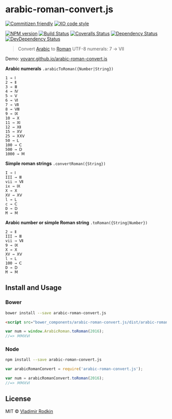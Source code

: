 # arabic-roman-convert.js

[![Commitizen friendly][commitizen-image]][commitizen-url]
[![XO code style][codestyle-image]][codestyle-url]

[![NPM version][npm-image]][npm-url]
[![Build Status][travis-image]][travis-url]
[![Coveralls Status][coveralls-image]][coveralls-url]
[![Dependency Status][depstat-image]][depstat-url]
[![DevDependency Status][depstat-dev-image]][depstat-dev-url]

> Convert [Arabic][wiki-arabic] to [Roman][wiki-roman] UTF-8 numerals: 7 → Ⅶ

Demo: [vovanr.github.io/arabic-roman-convert.js][demo]

**Arabic numerals** `.arabicToRoman({Number|String})`
```
1 → Ⅰ
2 → Ⅱ
3 → Ⅲ
4 → Ⅳ
5 → Ⅴ
6 → Ⅵ
7 → Ⅶ
8 → Ⅷ
9 → Ⅸ
10 → Ⅹ
11 → Ⅺ
12 → Ⅻ
15 → ⅩⅤ
25 → ⅩⅩⅤ
50 → Ⅼ
100 → Ⅽ
500 → Ⅾ
1000 → Ⅿ
```

**Simple roman strings** `.convertRoman({String})`
```
I → Ⅰ
III → Ⅲ
vii → Ⅶ
ix → Ⅸ
X → Ⅹ
XV → ⅩⅤ
l → Ⅼ
c → Ⅽ
D → Ⅾ
M → Ⅿ
```

**Arabic number or simple Roman string** `.toRoman({String|Number})`
```
2 → Ⅱ
III → Ⅲ
vii → Ⅶ
9 → Ⅸ
X → Ⅹ
XV → ⅩⅤ
l → Ⅼ
100 → Ⅽ
D → Ⅾ
M → Ⅿ
```


## Install and Usage

### Bower
```sh
bower install --save arabic-roman-convert.js
```
```html
<script src="bower_components/arabic-roman-convert.js/dist/arabic-roman-convert.min.js"></script>
```
```js
var num = window.ArabicRoman.toRoman(2016);
//=> ⅯⅯⅩⅥ
```

### Node
```sh
npm install --save arabic-roman-convert.js
```
```js
var arabicRomanConvert = require('arabic-roman-convert.js');

var num = arabicRomanConvert.toRoman(2016);
//=> ⅯⅯⅩⅥ
```

## License
MIT © [Vladimir Rodkin](https://github.com/VovanR)

[wiki-arabic]: http://en.wikipedia.org/wiki/Arabic_numerals
[wiki-roman]: http://en.wikipedia.org/wiki/Roman_numerals
[demo]: https://vovanr.github.io/arabic-roman-convert.js

[commitizen-url]: http://commitizen.github.io/cz-cli/
[commitizen-image]: https://img.shields.io/badge/commitizen-friendly-brightgreen.svg?style=flat-square

[codestyle-url]: https://github.com/sindresorhus/xo
[codestyle-image]: https://img.shields.io/badge/code_style-XO-5ed9c7.svg?style=flat-square

[npm-url]: https://npmjs.org/package/arabic-roman-convert.js
[npm-image]: http://img.shields.io/npm/v/arabic-roman-convert.js.svg?style=flat-square

[travis-url]: https://travis-ci.org/VovanR/arabic-roman-convert.js
[travis-image]: http://img.shields.io/travis/VovanR/arabic-roman-convert.js.svg?style=flat-square

[coveralls-url]: https://coveralls.io/r/VovanR/arabic-roman-convert.js
[coveralls-image]: http://img.shields.io/coveralls/VovanR/arabic-roman-convert.js.svg?style=flat-square

[depstat-url]: https://david-dm.org/VovanR/arabic-roman-convert.js
[depstat-image]: https://david-dm.org/VovanR/arabic-roman-convert.js.svg?style=flat-square

[depstat-dev-url]: https://david-dm.org/VovanR/arabic-roman-convert.js
[depstat-dev-image]: https://david-dm.org/VovanR/arabic-roman-convert.js/dev-status.svg?style=flat-square
